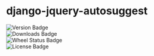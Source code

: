 django-jquery-autosuggest
=========================

![Version Badge](https://img.shields.io/pypi/v/django-jquery-autosuggest.svg)  
![Downloads Badge](https://img.shields.io/pypi/dm/django-jquery-autosuggest.svg)  
![Wheel Status Badge](https://img.shields.io/pypi/wheel/django-jquery-autosuggest.svg)  
![License Badge](https://img.shields.io/pypi/l/django-jquery-autosuggest.svg)  
